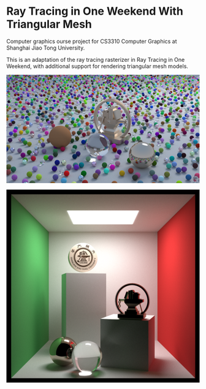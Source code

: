 # Ray Tracing in One Weekend With Triangular Mesh

Computer graphics ourse project for CS3310 Computer Graphics at Shanghai Jiao Tong University.

This is an adaptation of the ray tracing rasterizer in Ray Tracing in One Weekend, with additional support for rendering triangular mesh models. 

![](./sphere.png)

![](./cornell.png)
